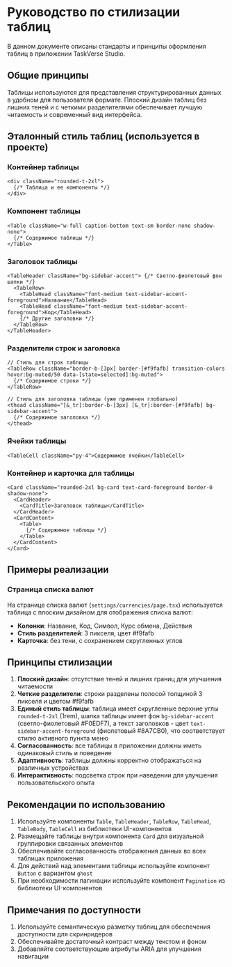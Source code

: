 # Руководство по стилизации таблиц

В данном документе описаны стандарты и принципы оформления таблиц в приложении TaskVerse Studio.

## Общие принципы

Таблицы используются для представления структурированных данных в удобном для пользователя формате. Плоский дизайн таблиц без лишних теней и с четкими разделителями обеспечивает лучшую читаемость и современный вид интерфейса.

## Эталонный стиль таблиц (используется в проекте)

### Контейнер таблицы

```tsx
<div className="rounded-t-2xl">
  {/* Таблица и ее компоненты */}
</div>
```

### Компонент таблицы

```tsx
<Table className="w-full caption-bottom text-sm border-none shadow-none">
  {/* Содержимое таблицы */}
</Table>
```

### Заголовок таблицы

```tsx
<TableHeader className="bg-sidebar-accent"> {/* Светло-фиолетовый фон шапки */}
  <TableRow>
    <TableHead className="font-medium text-sidebar-accent-foreground">Название</TableHead>
    <TableHead className="font-medium text-sidebar-accent-foreground">Код</TableHead>
    {/* Другие заголовки */}
  </TableRow>
</TableHeader>
```

### Разделители строк и заголовка

```tsx
// Стиль для строк таблицы
<TableRow className="border-b-[3px] border-[#f9fafb] transition-colors hover:bg-muted/50 data-[state=selected]:bg-muted">
  {/* Содержимое строки */}
</TableRow>

// Стиль для заголовка таблицы (уже применен глобально)
<thead className="[&_tr]:border-b-[3px] [&_tr]:border-[#f9fafb] bg-sidebar-accent">
  {/* Содержимое заголовка */}
</thead>
```

### Ячейки таблицы

```tsx
<TableCell className="py-4">Содержимое ячейки</TableCell>
```

### Контейнер и карточка для таблицы

```tsx
<Card className="rounded-2xl bg-card text-card-foreground border-0 shadow-none">
  <CardHeader>
    <CardTitle>Заголовок таблицы</CardTitle>
  </CardHeader>
  <CardContent>
    <Table>
      {/* Содержимое таблицы */}
    </Table>
  </CardContent>
</Card>
```

## Примеры реализации

### Страница списка валют

На странице списка валют (`settings/currencies/page.tsx`) используется таблица с плоским дизайном для отображения списка валют:

- **Колонки**: Название, Код, Символ, Курс обмена, Действия
- **Стиль разделителей**: 3 пикселя, цвет #f9fafb
- **Карточка**: без тени, с сохранением скругленных углов

## Принципы стилизации

1. **Плоский дизайн**: отсутствие теней и лишних границ для улучшения читаемости
2. **Четкие разделители**: строки разделены полосой толщиной 3 пикселя и цветом #f9fafb
3. **Единый стиль таблицы**: таблица имеет скругленные верхние углы `rounded-t-2xl` (1rem), шапка таблицы имеет фон `bg-sidebar-accent` (светло-фиолетовый #F0EDF7), а текст заголовков - цвет `text-sidebar-accent-foreground` (фиолетовый #8A7CB0), что соответствует стилю активного пункта меню
4. **Согласованность**: все таблицы в приложении должны иметь одинаковый стиль и поведение
5. **Адаптивность**: таблицы должны корректно отображаться на различных устройствах
6. **Интерактивность**: подсветка строк при наведении для улучшения пользовательского опыта

## Рекомендации по использованию

1. Используйте компоненты `Table`, `TableHeader`, `TableRow`, `TableHead`, `TableBody`, `TableCell` из библиотеки UI-компонентов
2. Размещайте таблицы внутри компонента `Card` для визуальной группировки связанных элементов
3. Обеспечивайте согласованность отображения данных во всех таблицах приложения
4. Для действий над элементами таблицы используйте компонент `Button` с вариантом `ghost`
5. При необходимости пагинации используйте компонент `Pagination` из библиотеки UI-компонентов

## Примечания по доступности

1. Используйте семантическую разметку таблиц для обеспечения доступности для скринридеров
2. Обеспечивайте достаточный контраст между текстом и фоном
3. Добавляйте соответствующие атрибуты ARIA для улучшения навигации
